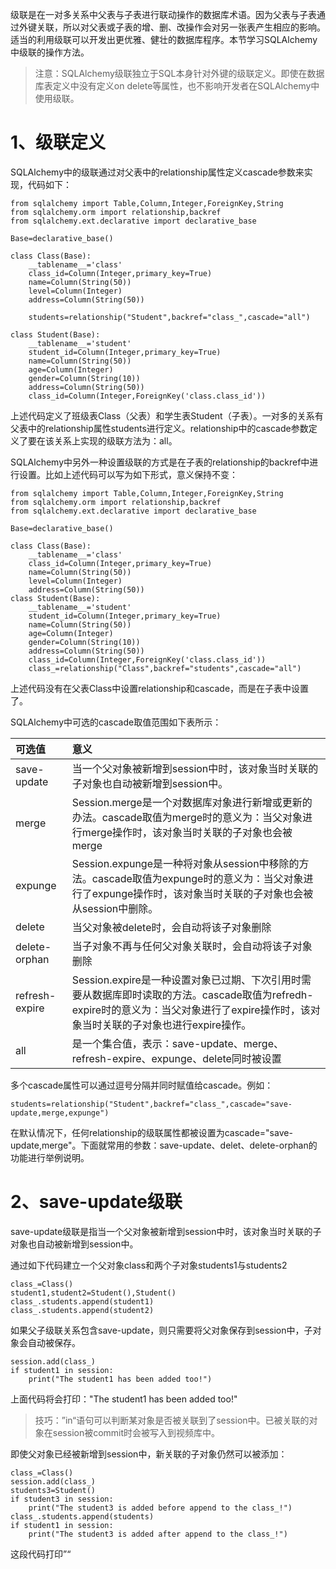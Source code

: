 级联是在一对多关系中父表与子表进行联动操作的数据库术语。因为父表与子表通过外键关联，所以对父表或子表的增、删、改操作会对另一张表产生相应的影响。适当的利用级联可以开发出更优雅、健壮的数据库程序。本节学习SQLAlchemy中级联的操作方法。

> 注意：SQLAlchemy级联独立于SQL本身针对外键的级联定义。即使在数据库表定义中没有定义on delete等属性，也不影响开发者在SQLAlchemy中使用级联。

# 1、级联定义

SQLAlchemy中的级联通过对父表中的relationship属性定义cascade参数来实现，代码如下：

```
from sqlalchemy import Table,Column,Integer,ForeignKey,String
from sqlalchemy.orm import relationship,backref
from sqlalchemy.ext.declarative import declarative_base

Base=declarative_base()

class Class(Base):
    __tablename__='class'
    class_id=Column(Integer,primary_key=True)
    name=Column(String(50))
    level=Column(Integer)
    address=Column(String(50))

    students=relationship("Student",backref="class_",cascade="all")

class Student(Base):
    __tablename__='student'
    student_id=Column(Integer,primary_key=True)
    name=Column(String(50))
    age=Column(Integer)
    gender=Column(String(10))
    address=Column(String(50))
    class_id=Column(Integer,ForeignKey('class.class_id'))
```

上述代码定义了班级表Class（父表）和学生表Student（子表）。一对多的关系有父表中的relationship属性students进行定义。relationship中的cascade参数定义了要在该关系上实现的级联方法为：all。

SQLAlchemy中另外一种设置级联的方式是在子表的relationship的backref中进行设置。比如上述代码可以写为如下形式，意义保持不变：

```
from sqlalchemy import Table,Column,Integer,ForeignKey,String
from sqlalchemy.orm import relationship,backref
from sqlalchemy.ext.declarative import declarative_base

Base=declarative_base()

class Class(Base):
    __tablename__='class'
    class_id=Column(Integer,primary_key=True)
    name=Column(String(50))
    level=Column(Integer)
    address=Column(String(50))
class Student(Base):
    __tablename__='student'
    student_id=Column(Integer,primary_key=True)
    name=Column(String(50))
    age=Column(Integer)
    gender=Column(String(10))
    address=Column(String(50))
    class_id=Column(Integer,ForeignKey('class.class_id'))
    class_=relationship("Class",backref="students",cascade="all")
```

上述代码没有在父表Class中设置relationship和cascade，而是在子表中设置了。

SQLAlchemy中可选的cascade取值范围如下表所示：

| 可选值 | 意义 |
| :--- | :--- |
| save-update | 当一个父对象被新增到session中时，该对象当时关联的子对象也自动被新增到session中。 |
| merge | Session.merge是一个对数据库对象进行新增或更新的办法。cascade取值为merge时的意义为：当父对象进行merge操作时，该对象当时关联的子对象也会被merge |
| expunge | Session.expunge是一种将对象从session中移除的方法。cascade取值为expunge时的意义为：当父对象进行了expunge操作时，该对象当时关联的子对象也会被从session中删除。 |
| delete | 当父对象被delete时，会自动将该子对象删除 |
| delete-orphan | 当子对象不再与任何父对象关联时，会自动将该子对象删除 |
| refresh-expire | Session.expire是一种设置对象已过期、下次引用时需要从数据库即时读取的方法。cascade取值为refredh-expire时的意义为：当父对象进行了expire操作时，该对象当时关联的子对象也进行expire操作。 |
| all | 是一个集合值，表示：save-update、merge、refresh-expire、expunge、delete同时被设置 |

多个cascade属性可以通过逗号分隔并同时赋值给cascade。例如：

```
students=relationship("Student",backref="class_",cascade="save-update,merge,expunge")
```

在默认情况下，任何relationship的级联属性都被设置为cascade="save-update,merge"。下面就常用的参数：save-update、delet、delete-orphan的功能进行举例说明。

# 2、save-update级联

save-update级联是指当一个父对象被新增到session中时，该对象当时关联的子对象也自动被新增到session中。

通过如下代码建立一个父对象class和两个子对象students1与students2

```
class_=Class()
student1,student2=Student(),Student()
class_.students.append(student1)
class_.students.append(student2)
```

如果父子级联关系包含save-update，则只需要将父对象保存到session中，子对象会自动被保存。

```
session.add(class_)
if student1 in session:
    print("The student1 has been added too!")
```

上面代码将会打印："The student1 has been added too!"

> 技巧：”in“语句可以判断某对象是否被关联到了session中。已被关联的对象在session被commit时会被写入到视频库中。

即使父对象已经被新增到session中，新关联的子对象仍然可以被添加：

```
class_=Class()
session.add(class_)
students3=Student()
if student3 in session:
    print("The student3 is added before append to the class_!")
class_.students.append(students)
if student1 in session:
    print("The student3 is added after append to the class_!")
```

这段代码打印”“


